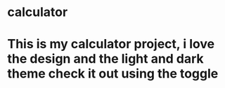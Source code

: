 # calculator
# This is my calculator project, i love the design and the light and dark theme check it out using the toggle